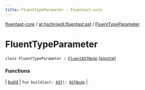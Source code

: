 ```yaml
---
title: FluentTypeParameter - fluentast-core
---
```


[fluentast-core](../../index.html) / [at.hschroedl.fluentast.ast](../index.html) / [FluentTypeParameter](.)

# FluentTypeParameter

`class FluentTypeParameter : `[`FluentASTNode`](../-fluent-a-s-t-node/index.html) [(source)](https://github.com/hschroedl/FluentAST/tree/master/core/src/main/kotlin//at.hschroedl.fluentast/ast/ASTNode.kt#L128)

### Functions

| [build](build.html) | `fun build(ast: `[`AST`](https://help.eclipse.org/neon/topic/org.eclipse.jdt.doc.isv/reference/api/org/eclipse/jdt/core/dom/AST.html)`): `[`ASTNode`](https://help.eclipse.org/neon/topic/org.eclipse.jdt.doc.isv/reference/api/org/eclipse/jdt/core/dom/ASTNode.html) |

